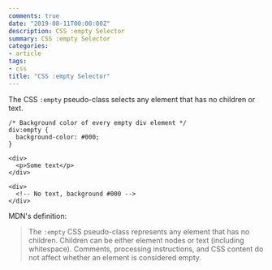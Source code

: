 ```yaml
---
comments: true
date: "2019-08-11T00:00:00Z"
description: CSS :empty Selector
summary: CSS :empty Selector
categories:
- article
tags:
- css
title: "CSS :empty Selector"
---
```


The CSS `:empty` pseudo-class selects any element that has no children or text.

```
/* Background color of every empty div element */
div:empty {
  background-color: #000;
}

<div>
  <p>Some text</p>
</div>

<div>
  <!-- No text, background #000 -->
</div>
```
MDN's definition:
> The `:empty` CSS pseudo-class represents any element that has no children. Children can be either element nodes or text (including whitespace). Comments, processing instructions, and CSS content do not affect whether an element is considered empty.
